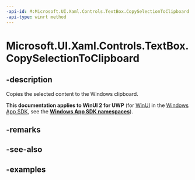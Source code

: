 ```yaml
---
-api-id: M:Microsoft.UI.Xaml.Controls.TextBox.CopySelectionToClipboard
-api-type: winrt method
---
```


<!-- Method syntax.
public void TextBox.CopySelectionToClipboard()
-->

# Microsoft.UI.Xaml.Controls.TextBox.CopySelectionToClipboard

## -description

Copies the selected content to the Windows clipboard.

**This documentation applies to WinUI 2 for UWP** (for [WinUI](/windows/apps/winui/winui3/) in the [Windows App SDK](/windows/apps/windows-app-sdk/), see the **[Windows App SDK namespaces](/windows/windows-app-sdk/api/winrt/)**).

## -remarks

## -see-also

## -examples

